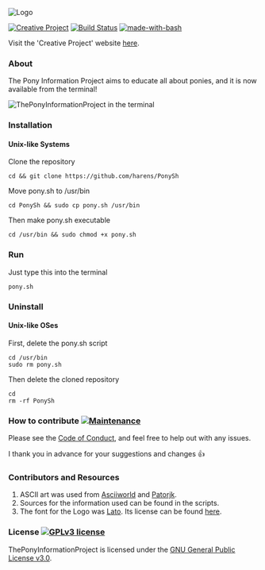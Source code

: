![Logo](https://github.com/harens/PonySh/blob/master/Logo.png)

[![Creative Project](https://img.shields.io/badge/Creative-Project-<COLOR>.svg)](https://harens.github.io/CreativeProject/) [![Build Status](https://travis-ci.org/harens/PonySh.svg?branch=master)](https://travis-ci.org/harens/PonySh) [![made-with-bash](https://img.shields.io/badge/Made%20with-Bash-1f425f.svg)](https://www.gnu.org/software/bash/)

Visit the 'Creative Project' website [here](https://harens.github.io/CreativeProject/).

### About
The Pony Information Project aims to educate all about ponies, and it is now available from the terminal!

![ThePonyInformationProject in the terminal](https://github.com/harens/PonySh/blob/master/PonyTerminal.png)
### Installation
#### Unix-like Systems
Clone the repository
```
cd && git clone https://github.com/harens/PonySh
```
Move pony.sh to /usr/bin
```
cd PonySh && sudo cp pony.sh /usr/bin
```
Then make pony.sh executable
```
cd /usr/bin && sudo chmod +x pony.sh
```
### Run
Just type this into the terminal
```
pony.sh
```
### Uninstall
#### Unix-like OSes
First, delete the pony.sh script
```
cd /usr/bin
sudo rm pony.sh
```
Then delete the cloned repository
```
cd
rm -rf PonySh
```
### How to contribute [![Maintenance](https://img.shields.io/badge/Maintained%3F-yes-green.svg)](https://github.com/harens/PonySh/graphs/commit-activity)
Please see the [Code of Conduct](https://github.com/harens/PonySh/blob/master/CODE_OF_CONDUCT.md), and feel free to help out with any issues.

I thank you in advance for your suggestions and changes :+1:
### Contributors and Resources
1. ASCII art was used from [Asciiworld](http://www.asciiworld.com/-Horses-.html) and [Patorjk](http://patorjk.com/software/taag/).
2. Sources for the information used can be found in the scripts.
3. The font for the Logo was [Lato](https://fonts.google.com/specimen/Lato). Its license can be found [here](https://github.com/harens/PonySh/blob/master/License%20for%20'Lato').

### License [![GPLv3 license](https://img.shields.io/badge/License-GPLv3-blue.svg)](https://github.com/harens/PonySh/blob/master/LICENSE)
ThePonyInformationProject is licensed under the [GNU General Public License v3.0](https://github.com/harens/PonySh/blob/master/LICENSE).

